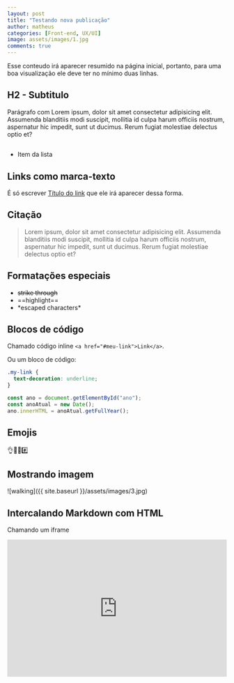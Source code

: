 ```yaml
---
layout: post
title: "Testando nova publicação"
author: matheus
categories: [Front-end, UX/UI]
image: assets/images/1.jpg
comments: true
---
```


Esse conteudo irá aparecer resumido na página inicial, portanto,
para uma boa visualização ele deve ter no mínimo duas linhas.

## H2 - Subtitulo

Parágrafo com Lorem ipsum, dolor sit amet consectetur adipisicing elit. Assumenda blanditiis modi suscipit, mollitia id culpa harum officiis nostrum, aspernatur hic impedit, sunt ut ducimus. Rerum fugiat molestiae delectus optio et?

##

- Item da lista

## Links como marca-texto

É só escrever [Título do link][link-variavel] que ele irá aparecer dessa forma.

[link-variavel]: https://matheuscostadesign.github.io/

## Citação

> Lorem ipsum, dolor sit amet consectetur adipisicing elit. Assumenda blanditiis modi suscipit, mollitia id culpa harum officiis nostrum, aspernatur hic impedit, sunt ut ducimus. Rerum fugiat molestiae delectus optio et?

## Formatações especiais

- ~~strike through~~
- ==highlight==
- \*escaped characters\*

## Blocos de código

Chamado código inline `<a href="#meu-link">Link</a>`.

Ou um bloco de código:

```css
.my-link {
  text-decoration: underline;
}
```

```js
const ano = document.getElementById("ano");
const anoAtual = new Date();
ano.innerHTML = anoAtual.getFullYear();
```

## Emojis

👌🙆‍♀️#️⃣

## Mostrando imagem

![walking]({{ site.baseurl }}/assets/images/3.jpg)

## Intercalando Markdown com HTML

Chamando um iframe

<p><iframe style="width:100%;" height="315" src="https://www.youtube.com/embed/Cniqsc9QfDo?rel=0&amp;showinfo=0" frameborder="0" allowfullscreen></iframe></p>
